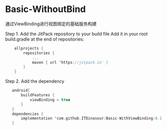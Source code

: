# Basic-WithoutBind
 通过ViewBinding进行视图绑定的基础服务构建
 
 
 Step 1. Add the JitPack repository to your build file
  Add it in your root build.gradle at the end of repositories:
```kotlin 
 	allprojects {
 		repositories {
 			...
 			maven { url 'https://jitpack.io' }
 		}
 	}
``` 
 Step 2. Add the dependency
 ```kotlin 
    android{
        buildFeatures {
            viewBinding = true
        }
    }
 	dependencies { 
        implementation 'com.github.ITDinasour:Basic-WithViewBinding:0.1.1'
 	}
```  
